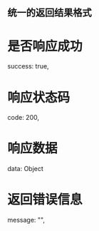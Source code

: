 ## 统一的返回结果格式

# 是否响应成功
success: true,
# 响应状态码
code: 200,        
# 响应数据
data: Object
# 返回错误信息
message: "",